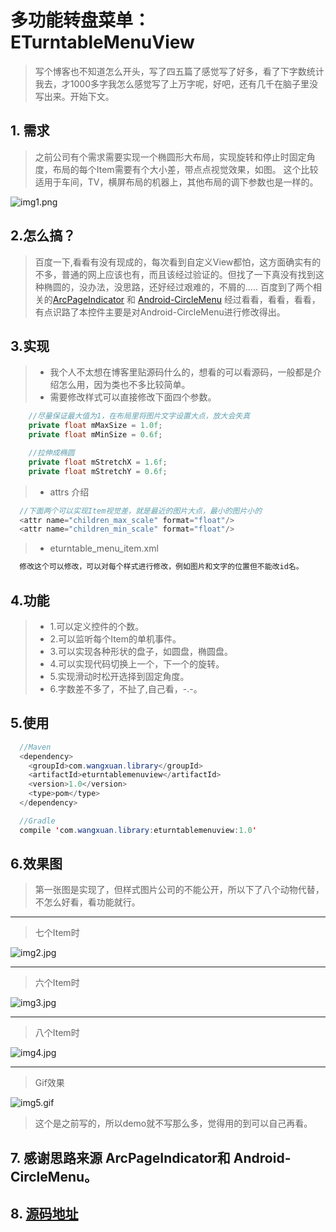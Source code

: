 # 多功能转盘菜单：ETurntableMenuView > 写个博客也不知道怎么开头，写了四五篇了感觉写了好多，看了下字数统计我去，才1000多字我怎么感觉写了上万字呢，好吧，还有几千在脑子里没写出来。开始下文。## 1. 需求> 之前公司有个需求需要实现一个椭圆形大布局，实现旋转和停止时固定角度，布局的每个Item需要有个大小差，带点点视觉效果，如图。> 这个比较适用于车间，TV，横屏布局的机器上，其他布局的调下参数也是一样的。![img1.png](http://upload-images.jianshu.io/upload_images/2646598-d0e0605d1ab02a0e.png?imageMogr2/auto-orient/strip%7CimageView2/2/w/1240)## 2.怎么搞？> 百度一下,看看有没有现成的，每次看到自定义View都怕，这方面确实有的不多，普通的网上应该也有，而且该经过验证的。但找了一下真没有找到这种椭圆的，没办法，没思路，还好经过艰难的，不屑的..... 百度到了两个相关的[ArcPageIndicator](https://github.com/BeppiMenozzi/ArcPageIndicator) 和 [Android-CircleMenu](https://github.com/hongyangAndroid/Android-CircleMenu) 经过看看，看看，看看，有点识路了本控件主要是对Android-CircleMenu进行修改得出。## 3.实现>- 我个人不太想在博客里贴源码什么的，想看的可以看源码，一般都是介绍怎么用，因为类也不多比较简单。>- 需要修改样式可以直接修改下面四个参数。``` java    //尽量保证最大值为1，在布局里将图片文字设置大点，放大会失真    private float mMaxSize = 1.0f;    private float mMinSize = 0.6f;    //拉伸成椭圆    private float mStretchX = 1.6f;    private float mStretchY = 0.6f;```>- attrs 介绍``` java  //下面两个可以实现Item视觉差，就是最近的图片大点，最小的图片小的  <attr name="children_max_scale" format="float"/>  <attr name="children_min_scale" format="float"/>```>- eturntable_menu_item.xml``` java  修改这个可以修改，可以对每个样式进行修改，例如图片和文字的位置但不能改id名。```## 4.功能>- 1.可以定义控件的个数。>- 2.可以监听每个Item的单机事件。>- 3.可以实现各种形状的盘子，如圆盘，椭圆盘。>- 4.可以实现代码切换上一个，下一个的旋转。>- 5.实现滑动时松开选择到固定角度。>- 6.字数差不多了，不扯了,自己看，-.-。## 5.使用``` java  //Maven  <dependency>    <groupId>com.wangxuan.library</groupId>    <artifactId>eturntablemenuview</artifactId>    <version>1.0</version>    <type>pom</type>  </dependency>  //Gradle  compile 'com.wangxuan.library:eturntablemenuview:1.0'```## 6.效果图> 第一张图是实现了，但样式图片公司的不能公开，所以下了八个动物代替，不怎么好看，看功能就行。---> 七个Item时![img2.jpg](http://upload-images.jianshu.io/upload_images/2646598-6aee3f38f1e9f486.jpg?imageMogr2/auto-orient/strip%7CimageView2/2/w/1240)---> 六个Item时![img3.jpg](http://upload-images.jianshu.io/upload_images/2646598-35d7571130d0b676.jpg?imageMogr2/auto-orient/strip%7CimageView2/2/w/1240)---> 八个Item时![img4.jpg](http://upload-images.jianshu.io/upload_images/2646598-3e584e1397b99d3e.jpg?imageMogr2/auto-orient/strip%7CimageView2/2/w/1240)---> Gif效果![img5.gif](http://upload-images.jianshu.io/upload_images/2646598-823e015b327f99d7.gif?imageMogr2/auto-orient/strip)> 这个是之前写的，所以demo就不写那么多，觉得用的到可以自己再看。## 7. 感谢思路来源 ArcPageIndicator和 Android-CircleMenu。## 8. **[源码地址](https://github.com/mochixuan/ETurntable)**